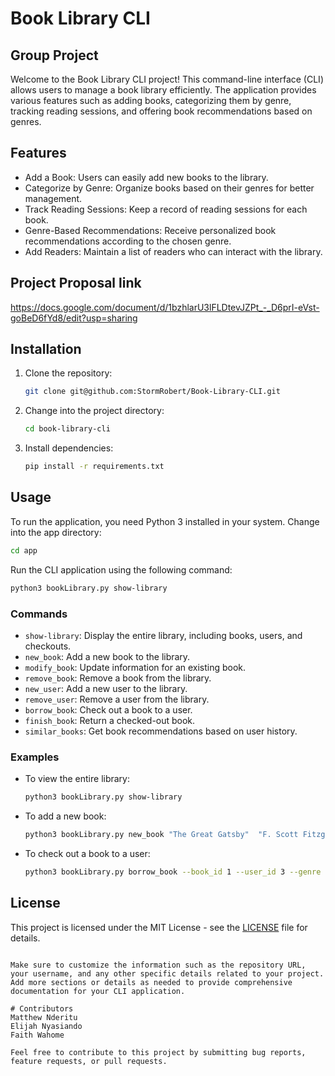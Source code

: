 # Book Library CLI

## Group Project

Welcome to the Book Library CLI project! This command-line interface (CLI) allows users to manage a book library efficiently. The application provides various features such as adding books, categorizing them by genre, tracking reading sessions, and offering book recommendations based on genres.

## Features

- Add a Book: Users can easily add new books to the library.
- Categorize by Genre: Organize books based on their genres for better management.
- Track Reading Sessions: Keep a record of reading sessions for each book.
- Genre-Based Recommendations: Receive personalized book recommendations according to the chosen genre.
- Add Readers: Maintain a list of readers who can interact with the library.



## Project Proposal link
https://docs.google.com/document/d/1bzhlarU3lFLDtevJZPt_-_D6prI-eVst-goBeD6fYd8/edit?usp=sharing



## Installation

1. Clone the repository:

   ```bash
   git clone git@github.com:StormRobert/Book-Library-CLI.git
   ```

2. Change into the project directory:

   ```bash
   cd book-library-cli
   ```

3. Install dependencies:

   ```bash
   pip install -r requirements.txt
   ```

## Usage
To run the application, you need Python 3 installed in your system.
Change into the app directory:

   ```bash
   cd app
   ```
Run the CLI application using the following command:

```bash
python3 bookLibrary.py show-library
```

### Commands

- `show-library`: Display the entire library, including books, users, and checkouts.
- `new_book`: Add a new book to the library.
- `modify_book`: Update information for an existing book.
- `remove_book`: Remove a book from the library.
- `new_user`: Add a new user to the library.
- `remove_user`: Remove a user from the library.
- `borrow_book`: Check out a book to a user.
- `finish_book`: Return a checked-out book.
- `similar_books`: Get book recommendations based on user history.

### Examples

- To view the entire library:

  ```bash
  python3 bookLibrary.py show-library
  ```

- To add a new book:

  ```bash
  python3 bookLibrary.py new_book "The Great Gatsby"  "F. Scott Fitzgerald" "1925-04-10" "Classic"
  ```

- To check out a book to a user:

  ```bash
  python3 bookLibrary.py borrow_book --book_id 1 --user_id 3 --genre "Mystery"
  ```

## License

This project is licensed under the MIT License - see the [LICENSE](LICENSE) file for details.
```

Make sure to customize the information such as the repository URL, your username, and any other specific details related to your project. Add more sections or details as needed to provide comprehensive documentation for your CLI application.

# Contributors
Matthew Nderitu
Elijah Nyasiando
Faith Wahome

Feel free to contribute to this project by submitting bug reports, feature requests, or pull requests.